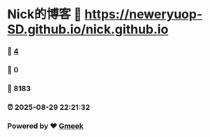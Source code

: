 # Nick的博客 :link: https://neweryuop-SD.github.io/nick.github.io 
### :page_facing_up: [4](https://neweryuop-SD.github.io/nick.github.io/tag.html) 
### :speech_balloon: 0 
### :hibiscus: 8183 
### :alarm_clock: 2025-08-29 22:21:32 
### Powered by :heart: [Gmeek](https://github.com/Meekdai/Gmeek)
